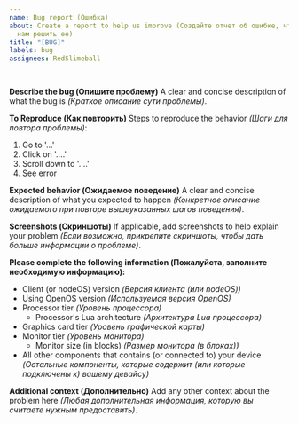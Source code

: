 ```yaml
---
name: Bug report (Ошибка)
about: Create a report to help us improve (Создайте отчет об ошибке, чтобы помочь
  нам решить ее)
title: "[BUG]"
labels: bug
assignees: RedSlimeball

---
```


**Describe the bug (Опишите проблему)**
A clear and concise description of what the bug is *(Краткое описание сути проблемы)*.

**To Reproduce (Как повторить)**
Steps to reproduce the behavior *(Шаги для повтора проблемы)*:
1. Go to '...'
2. Click on '....'
3. Scroll down to '....'
4. See error

**Expected behavior (Ожидаемое поведение)**
A clear and concise description of what you expected to happen *(Конкретное описание ожидаемого при повторе вышеуказанных шагов поведения)*.

**Screenshots (Скриншоты)**
If applicable, add screenshots to help explain your problem *(Если возможно, прикрепите скриншоты, чтобы дать больше информации о проблеме)*.

**Please complete the following information (Пожалуйста, заполните необходимую информацию):**
 - Client (or nodeOS) version *(Версия клиента (или nodeOS))*
 - Using OpenOS version *(Используемая версия OpenOS)*
 - Processor tier *(Уровень процессора)*
   - Processor's Lua architecture *(Архитектура Lua процессора)*
 - Graphics card tier *(Уровень графической карты)*
 - Monitor tier *(Уровень монитора)*
   - Monitor size (in blocks) *(Размер монитора (в блоках))*
 - All other components that contains (or connected to) your device *(Остальные компоненты, которые содержит (или которые подключены к) вашему девайсу)*


**Additional context (Дополнительно)**
Add any other context about the problem here *(Любая дополнительная информация, которую вы считаете нужным предоставить)*.
